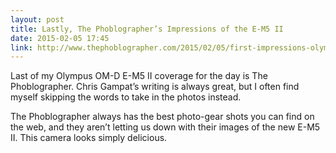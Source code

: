 ```yaml
---
layout: post
title: Lastly, The Phoblographer’s Impressions of the E-M5 II
date: 2015-02-05 17:45
link: http://www.thephoblographer.com/2015/02/05/first-impressions-olympus-omd-em5-mk-ii/
---
```


Last of my Olympus OM-D E-M5 II coverage for the day is The Phoblographer. Chris Gampat’s writing is always great, but I often find myself skipping the words to take in the photos instead. 

The Phoblographer always has the best photo-gear shots you can find on the web, and they aren’t letting us down with their images of the new E-M5 II. This camera looks simply delicious.